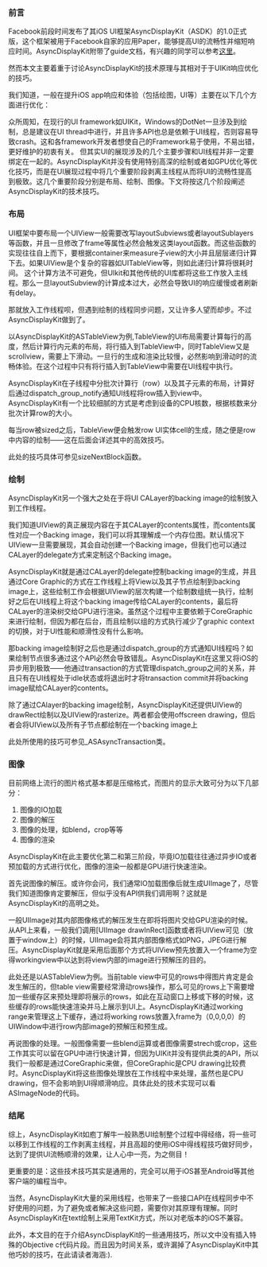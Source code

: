 ### 前言

Facebook前段时间发布了其iOS UI框架AsyncDisplayKit（ASDK）的1.0正式版，这个框架被用于Facebook自家的应用Paper，能够提高UI的流畅性并缩短响应时间。AsyncDisplayKit附带了guide文档，有兴趣的同学可以参考[这里](https://github.com/facebook/AsyncDisplayKit)。

然而本文主要着重于讨论AsyncDisplayKit的技术原理与其相对于于UIKit响应优化的技巧。

我们知道，一般在提升iOS app响应和体验（包括绘图，UI等）主要在以下几个方面进行优化：

众所周知，在现行的UI framework如UIKit，Windows的DotNet一旦涉及到绘制，总是建议在UI thread中进行，并且许多API也总是依赖于UI线程，否则容易导致crash。这和各framework开发者想使自己的Framework易于使用，不易出错，更好维护的初衷有关。
但其实UI的展现涉及的几个主要步骤和UI线程并非一定要绑定在一起的。AsyncDisplayKit并没有使用特别高深的绘制或者如GPU优化等优化技巧，而是在UI展现过程中将几个重要阶段剥离主线程从而将UI的流畅性提高到极致。这几个重要阶段分别是布局、绘制、图像。下文将按这几个阶段阐述AsyncDisplayKit的技术技巧。

### 布局

UI框架中要布局一个UIView一般需要改写layoutSubviews或者layoutSublayers等函数，并且一旦修改了frame等属性必然会触发这类layout函数。而这些函数的实现往往自上而下，要根据container来measure子view的大小并且层层递归计算下去。如果UIView是个复杂的容器如UITableView等，则如此递归计算将很耗时间。
这个计算方法不可避免，但UIkit和其他传统的UI库都将这些工作放入主线程。那么一旦layoutSubview的计算成本过大，必然会导致UI的响应缓慢或者刷新有delay。

那就放入工作线程呗，但遇到绘制的线程同步问题，又让许多人望而却步。不过AsyncDisplayKit做到了。

以AsyncDisplayKit的ASTableView为例,TableView的UI布局需要计算每行的高度，然后计算行内元素的布局，将行插入到TableView中，同时TableView又是scrollview，需要上下滑动。一旦行的生成和渲染比较慢，必然影响到滑动时的流畅体验。在这个过程中只有将行插入到TableView中需要在UI线程中执行。

AsyncDisplayKit在子线程中分批次计算行（row）以及其子元素的布局，计算好后通过dispatch_group_notify通知UI线程将row插入到view中。
AsyncDisplayKit有一个比较细腻的方式是考虑到设备的CPU核数，根据核数来分批次计算row的大小。

每当row被sized之后，TableView便会触发row UI实体cell的生成，随之便是row中内容的绘制——这在后面会详述其中的高效技巧。

此处的技巧具体可参见sizeNextBlock函数。

### 绘制

AsyncDisplayKit另一个强大之处在于将UI CALayer的backing image的绘制放入到工作线程。

我们知道UIView的真正展现内容在于其CALayer的contents属性，而contents属性对应一个Backing image，我们可以将其理解成一个内存位图。默认情况下UIView一旦需要展现，其会自动创建一个Backing image，但我们也可以通过CALayer的delegate方式来定制这个Backing image。

AsyncDisplayKit就是通过CALayer的delegate控制backing image的生成，并且通过Core Graphic的方式在工作线程上将View以及其子节点绘制到backing image上，这些绘制工作会根据UIView的层次构建一个绘制数组统一执行，绘制好之后在UI线程上将这个backing image传给CALayer的contents，最后将CALayer的渲染树交给GPU进行渲染。虽然这个过程中主要依赖于CoreGraphic来进行绘制，但因为都在后台，而且绘制以组的方式执行减少了graphic context的切换，对于UI性能和顺滑性没有什么影响。

那backing image绘制好之后也是通过dispatch_group的方式通知UI线程吗？如果绘制节点很多通过这个API必然会导致错乱。AsyncDisplayKit在这里又将iOS的异步用到极致——他通过transaction的方式管理dispatch_group之间的关系，并且只有在UI线程处于idle状态或将退出时才将transaction commit并将backing image赋给CALayer的contents。

除了通过CAlayer的backing image绘制，AsyncDisplayKit还提供UIView的drawRect绘制以及UIView的rasterize。两者都会使用offscreen drawing，但后者会将UIView以及所有子节点都绘制在一个backing image上

此处所使用的技巧可参见_ASAsyncTransaction类。

### 图像

目前网络上流行的图片格式基本都是压缩格式，而图片的显示大致可分为以下几部分：

1. 图像的IO加载
2. 图像的解压
3. 图像的处理，如blend，crop等等
4. 图像的渲染

AsyncDisplayKit在此主要优化第二和第三阶段，毕竟IO加载往往通过异步IO或者预加载的方式进行优化，图像的渲染一般都是GPU进行快速渲染。

首先说图像的解压。或许你会问，我们通常IO加载图像后就生成UIImage了，尽管我们知道图像肯定要解压，但似乎没有API供我们调用啊？这就是AsyncDisplayKit的高明之处。

一般UIImage对其内部图像格式的解压发生在即将将图片交给GPU渲染的时候。从API上来看，一般我们调用[UIImage drawInRect]函数或者将UIView可见（放置于window上）的时候，UIImage会将其内部图像格式如PNG，JPEG进行解压。AsyncDisplayKit就是采用后面那个方式将UIView预先放置入一个frame为空得workingview中以达到将view内部的image进行预解压的目的。

此处还是以ASTableView为例。当前table view中可见的rows中得图片肯定是会发生解压的，但table view需要经常滑动rows操作，那么可见的rows上下需要增加一些缓存区来预处理即将展示的rows，如此在互动窗口上移或下移的时候，这些缓存的rows能快速渲染并马上展示到UI上。AsyncDisplayKit通过working range来管理这上下缓存，通过将working rows放置入frame为（0,0,0,0）的UIWindow中进行row内部image的预解压和预生成。

再说图像的处理。一般图像需要一些blend运算或者图像需要strech或crop，这些工作其实可以留在GPU中进行快速计算，但因为UIKit并没有提供此类的API，所以我们一般都是通过CoreGraphic来做，但CoreGraphic是CPU drawing比较费时。AsyncDisplayKit将这些图像处理放在工作线程中来处理，虽然也是CPU drawing，但不会影响到UI得顺滑响应。具体此处的技术实现可以看ASImageNode的代码。

### 结尾

综上，AsyncDisplayKit如庖丁解牛一般熟悉UI绘制整个过程中得经络，将一些可以移到工作线程的工作剥离主线程，并且高超的使用iOS中得线程技巧做好同步，达到了提供UI流畅顺滑的效果，让人心中一亮，为之侧目！

更重要的是：这些技术技巧其实是通用的，完全可以用于iOS甚至Android等其他客户端的编程当中。

当然，AsyncDisplayKit大量的采用线程，也带来了一些接口API在线程同步中不好使用的问题，为了避免或者解决这些问题，需要你对其原理有理解。同时AsyncDisplayKit在text绘制上采用TextKit方式，所以对老版本的iOS不兼容。

此外，本文目的在于介绍AsyncDisplayKit的一些通用技巧，所以文中没有插入特殊的Objective c代码片段。而且因为时间关系，或许漏掉了AsyncDisplayKit中其他巧妙的技巧，在此请读者海涵:).
